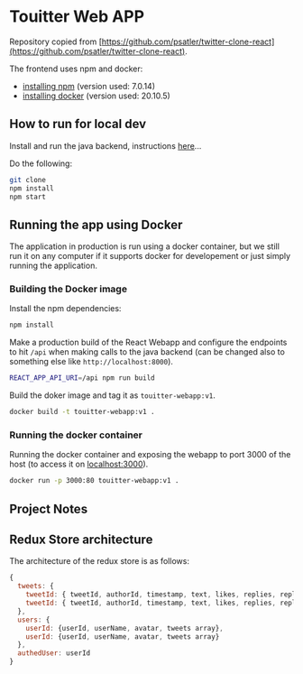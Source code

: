 # Touitter Web APP

Repository copied from [https://github.com/psatler/twitter-clone-react](https://github.com/psatler/twitter-clone-react).

The frontend uses npm and docker:

* [installing npm](https://www.npmjs.com/get-npm) (version used: 7.0.14)
* [installing docker](https://docs.docker.com/get-docker/) (version used: 20.10.5)

## How to run for local dev

Install and run the java backend, instructions [here](../spring-microservice)...

Do the following:

```bash
git clone
npm install
npm start
```

## Running the app using Docker

The application in production is run using a docker container, but we still run it on any computer if it supports docker for developement or just simply running the application.

### Building the Docker image

Install the npm dependencies:

```bash
npm install
```

Make a production build of the React Webapp and configure the endpoints to hit `/api` when making calls to the java backend (can be changed also to something else like `http://localhost:8000`).

```bash
REACT_APP_API_URI=/api npm run build
```

Build the doker image and tag it as `touitter-webapp:v1`.

```bash
docker build -t touitter-webapp:v1 .
```

### Running the docker container

Running the docker container and exposing the webapp to port 3000 of the host (to access it on [localhost:3000](localhost:3000)).

```bash
docker run -p 3000:80 touitter-webapp:v1 .
```

## Project Notes

## Redux Store architecture

The architecture of the redux store is as follows:

```js
{
  tweets: {
    tweetId: { tweetId, authorId, timestamp, text, likes, replies, replyingTo, profanityScore, spamLabel },
    tweetId: { tweetId, authorId, timestamp, text, likes, replies, replyingTo, profanityScore, spamLabel}
  },
  users: {
    userId: {userId, userName, avatar, tweets array},
    userId: {userId, userName, avatar, tweets array}
  },
  authedUser: userId
}
```
